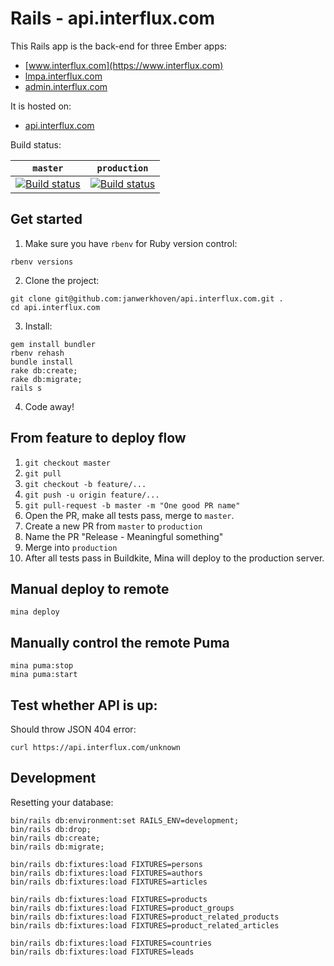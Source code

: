 # Rails - api.interflux.com

This Rails app is the back-end for three Ember apps:

- [www.interflux.com](https://www.interflux.com)
- [lmpa.interflux.com](https://lmpa.interflux.com)
- [admin.interflux.com](https://admin.interflux.com)

It is hosted on:

- [api.interflux.com](https://api.interflux.com)

Build status:

| `master`                                                                                                                                                                  | `production`                                                                                                                                                                  |
| ------------------------------------------------------------------------------------------------------------------------------------------------------------------------- | ----------------------------------------------------------------------------------------------------------------------------------------------------------------------------- |
| [![Build status](https://badge.buildkite.com/feec3c1bb9d5fa10832931944a2af6a98fa4d2225c3b002045.svg?branch=master)](https://buildkite.com/nabu/api-dot-interflux-dot-com) | [![Build status](https://badge.buildkite.com/feec3c1bb9d5fa10832931944a2af6a98fa4d2225c3b002045.svg?branch=production)](https://buildkite.com/nabu/api-dot-interflux-dot-com) |

## Get started

1.  Make sure you have `rbenv` for Ruby version control:

```
rbenv versions
```

2.  Clone the project:

```
git clone git@github.com:janwerkhoven/api.interflux.com.git .
cd api.interflux.com
```

3.  Install:

```
gem install bundler
rbenv rehash
bundle install
rake db:create;
rake db:migrate;
rails s
```

4.  Code away!

## From feature to deploy flow

1.  `git checkout master`
2.  `git pull`
3.  `git checkout -b feature/...`
4.  `git push -u origin feature/...`
5.  `git pull-request -b master -m "One good PR name"`
6.  Open the PR, make all tests pass, merge to `master`.
7.  Create a new PR from `master` to `production`
8.  Name the PR "Release - Meaningful something"
9.  Merge into `production`
10. After all tests pass in Buildkite, Mina will deploy to the production server.

## Manual deploy to remote

```
mina deploy
```

## Manually control the remote Puma

```
mina puma:stop
mina puma:start
```

## Test whether API is up:

Should throw JSON 404 error:

```
curl https://api.interflux.com/unknown
```

## Development

Resetting your database:

```
bin/rails db:environment:set RAILS_ENV=development;
bin/rails db:drop;
bin/rails db:create;
bin/rails db:migrate;

bin/rails db:fixtures:load FIXTURES=persons
bin/rails db:fixtures:load FIXTURES=authors
bin/rails db:fixtures:load FIXTURES=articles

bin/rails db:fixtures:load FIXTURES=products
bin/rails db:fixtures:load FIXTURES=product_groups
bin/rails db:fixtures:load FIXTURES=product_related_products
bin/rails db:fixtures:load FIXTURES=product_related_articles

bin/rails db:fixtures:load FIXTURES=countries
bin/rails db:fixtures:load FIXTURES=leads
```
